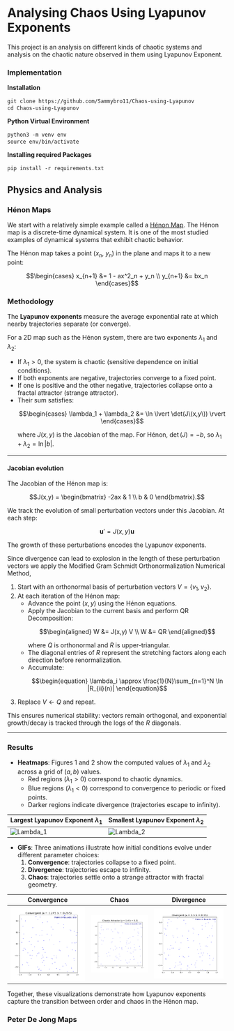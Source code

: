 # Analysing Chaos Using Lyapunov Exponents

This project is an analysis on different kinds of 
chaotic systems and analysis on the chaotic nature 
observed in them using Lyapunov Exponent.

### Implementation
**Installation**
```
git clone https://github.com/Sammybro11/Chaos-using-Lyapunov 
cd Chaos-using-Lyapunov
```
**Python Virtual Environment**
```
python3 -m venv env
source env/bin/activate
```
**Installing required Packages**
```
pip install -r requirements.txt
```


## Physics and Analysis

### Hénon Maps

We start with a relatively simple example called a
[Hénon Map](https://en.wikipedia.org/wiki/H%C3%A9non_map). 
The Hénon map is a discrete-time dynamical system. It is one of the most studied examples of dynamical systems that exhibit chaotic behavior. 

The Hénon map takes a point ($x_n$, $y_n$) in the plane and maps it to a new point:
```math
\begin{cases}
x_{n+1} &= 1 - ax^2_n + y_n \\
y_{n+1} &= bx_n
\end{cases}
```

### Methodology

The **Lyapunov exponents** measure the average exponential rate at which nearby trajectories separate (or converge).  

For a 2D map such as the Hénon system, there are two exponents $\lambda_1$ and $\lambda_2$:  

- If $\lambda_1 > 0$, the system is chaotic (sensitive dependence on initial conditions).  
- If both exponents are negative, trajectories converge to a fixed point.  
- If one is positive and the other negative, trajectories collapse onto a fractal attractor (strange attractor).  
- Their sum satisfies:
  ```math
  \begin{cases}
  \lambda_1 + \lambda_2 &= \ln \lvert \det(J\(x,y\)) \rvert
  \end{cases}
  ```
  where $J(x,y)$ is the Jacobian of the map. For Hénon, $\det(J) = -b$, so $\lambda_1 + \lambda_2 = \ln |b|$.  

---

#### Jacobian evolution

The Jacobian of the Hénon map is:  

```math
J(x,y) =
\begin{bmatrix}
-2ax & 1 \\
b & 0
\end{bmatrix}.
```

We track the evolution of small perturbation vectors under this Jacobian. At each step:  

```math
\mathbf{u}' = J(x,y)\mathbf{u}
```

The growth of these perturbations encodes the Lyapunov exponents.

Since divergence can lead to explosion in the length of these perturbation vectors we apply the Modified Gram Schmidt Orthonormalization Numerical Method, 

1. Start with an orthonormal basis of perturbation vectors $V =\{v_1, v_2\}$.  
2. At each iteration of the Hénon map:
   - Advance the point $(x,y)$ using the Hénon equations.  
   - Apply the Jacobian to the current basis and perform QR Decomposition: 
     ```math
     \begin{aligned}
     W &= J(x,y) V \\
     W &= QR
     \end{aligned}
     ```
     where $Q$ is orthonormal and $R$ is upper-triangular.  
   - The diagonal entries of $R$ represent the stretching factors along each direction before renormalization.  
   - Accumulate:  
     ```math
     \begin{equation}
     \lambda_i \approx \frac{1}{N}\sum_{n=1}^N \ln |R_{ii}(n)|
     \end{equation}
     ```  
3. Replace $V \leftarrow Q$ and repeat.  

This ensures numerical stability: vectors remain orthogonal, and exponential growth/decay is tracked through the logs of the $R$ diagonals. 

---

### Results  

- **Heatmaps**: Figures 1 and 2 show the computed values of $\lambda_1$ and $\lambda_2$ across a grid of $(a,b)$ values.  
  - Red regions ($\lambda_1 > 0$) correspond to chaotic dynamics.  
  - Blue regions ($\lambda_1 < 0$) correspond to convergence to periodic or fixed points.  
  - Darker regions indicate divergence (trajectories escape to infinity).

| Largest Lyapunov Exponent $\lambda_1$       | Smallest Lyapunov Exponent $\lambda_2$       |
|---------------------------------------------|----------------------------------------------|
| ![Lambda_1](Plots/lyapunov_map_largest.png) | ![Lambda_2](Plots/lyapunov_map_smallest.png) |


- **GIFs**: Three animations illustrate how initial conditions evolve under different parameter choices:  
  1. **Convergence**: trajectories collapse to a fixed point.  
  2. **Divergence**: trajectories escape to infinity.  
  3. **Chaos**: trajectories settle onto a strange attractor with fractal geometry.  

| Convergence                          | Chaos                         | Divergence                         |
|--------------------------------------|-------------------------------|------------------------------------|
| ![Convergence](Plots/Convergent.gif) | ![Chaos](Plots/Attractor.gif) | ![Divergence](Plots/Divergent.gif) |

Together, these visualizations demonstrate how Lyapunov exponents capture the transition between order and chaos in the Hénon map. 


### Peter De Jong Maps



